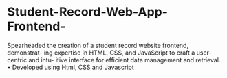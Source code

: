 # Student-Record-Web-App-Frontend-
Spearheaded the creation of a student record website frontend, demonstrat-
ing expertise in HTML, CSS, and JavaScript to craft a user-centric and intu-
itive interface for efficient data management and retrieval.
• Developed using Html, CSS and Javascript
